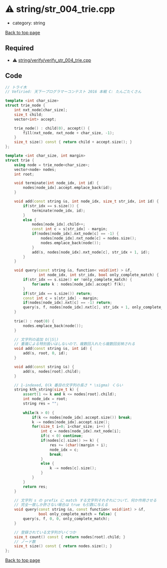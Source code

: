 <!-- mathjax config similar to math.stackexchange -->
<script type="text/javascript" async
  src="https://cdnjs.cloudflare.com/ajax/libs/mathjax/2.7.5/MathJax.js?config=TeX-MML-AM_CHTML">
</script>
<script type="text/x-mathjax-config">
  MathJax.Hub.Config({
    TeX: { equationNumbers: { autoNumber: "AMS" }},
    tex2jax: {
      inlineMath: [ ['$','$'] ],
      processEscapes: true
    },
    "HTML-CSS": { matchFontHeight: false },
    displayAlign: "left",
    displayIndent: "2em"
  });
</script>

<script type="text/javascript" src="https://cdnjs.cloudflare.com/ajax/libs/jquery/3.4.1/jquery.min.js"></script>
<script src="https://cdn.jsdelivr.net/npm/jquery-balloon-js@1.1.2/jquery.balloon.min.js" integrity="sha256-ZEYs9VrgAeNuPvs15E39OsyOJaIkXEEt10fzxJ20+2I=" crossorigin="anonymous"></script>
<script type="text/javascript" src="../../assets/js/copy-button.js"></script>
<link rel="stylesheet" href="../../assets/css/copy-button.css" />


# :warning: string/str_004_trie.cpp
* category: string


[Back to top page](../../index.html)



## Required
* :warning: [string/verify/verify_str_004_trie.cpp](verify/verify_str_004_trie.cpp.html)


## Code
```cpp
// トライ木
// Vefiried: 天下一プログラマーコンテスト 2016 本戦 C: たんごたくさん

template <int char_size>
struct trie_node {
    int nxt_node[char_size];
    size_t child;
    vector<int> accept;

    trie_node() : child(0), accept() {
        fill(nxt_node, nxt_node + char_size, -1);
    }
    size_t size() const { return child + accept.size(); }
};

template <int char_size, int margin>
struct trie {
    using node = trie_node<char_size>;
    vector<node> nodes;
    int root;

    void terminate(int node_idx, int id) {
        nodes[node_idx].accept.emplace_back(id);
    }

    void add(const string &s, int node_idx, size_t str_idx, int id) {
        if(str_idx == s.size()) {
            terminate(node_idx, id);
        }
        else {
            nodes[node_idx].child++;         
            const int c = s[str_idx] - margin;
            if(nodes[node_idx].nxt_node[c] == -1) {
                nodes[node_idx].nxt_node[c] = nodes.size();
                nodes.emplace_back(node());
            }
            add(s, nodes[node_idx].nxt_node[c], str_idx + 1, id);
        }
    }

    void query(const string &s, function< void(int) > &f,
               int node_idx, int str_idx, bool only_complete_match) {
        if(str_idx == s.size() or !only_complete_match) {
            for(auto k : nodes[node_idx].accept) f(k);
        }
        if(str_idx == s.size()) return;
        const int c = s[str_idx] - margin;
        if(nodes[node_idx].nxt[c] == -1) return;
        query(s, f, nodes[node_idx].nxt[c], str_idx + 1, only_complete_match);
    }
    
    trie() : root(0) {
        nodes.emplace_back(node());
    }

    // 文字列の追加 O(|S|)
    // 重複による特別扱いはしないので、複数回入れたら複数回反映される
    void add(const string &s, int id) {
        add(s, root, 0, id);
    }

    void add(const string &s) {
        add(s, nodes[root].child);
    }

    // 1-indexed, O(k 番目の文字列の長さ * \sigma) くらい
    string kth_string(size_t k) {
        assert(1 <= k and k <= nodes[root].child);
        int node_idx = root;
        string res = "";
        
        while(k > 0) {
            if(k <= nodes[node_idx].accept.size()) break;
            k -= nodes[node_idx].accept.size();
            for(size_t i=0; i<char_size; i++) {
                int c = nodes[node_idx].nxt_node[i];
                if(c < 0) continue;
                if(nodes[c].size() >= k) {
                    res += (char)(margin + i);
                    node_idx = c;
                    break;
                }
                else {
                    k -= nodes[c].size();
                }
            }
        }
        return res;
    }

    // 文字列 s の prefix に match する文字列それぞれについて、何か作用させる
    // 完全一致しか許さない場合は true も引数に与える
    void query(const string &s, const function< void(int) > &f,
               bool only_complete_match = false) {
        query(s, f, 0, 0, only_complete_match);
    }

    // 登録されている文字列がいくつか
    size_t count() const { return nodes[root].child; }
    // ノード数
    size_t size() const { return nodes.size(); }
};

```

[Back to top page](../../index.html)

